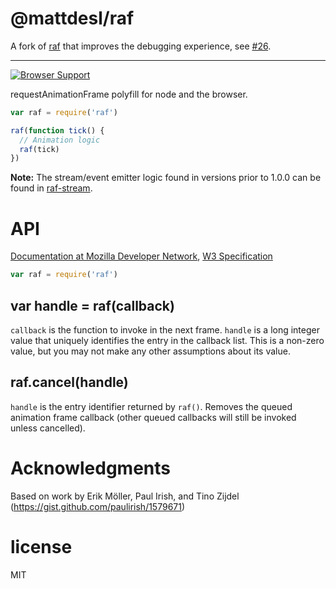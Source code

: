 # @mattdesl/raf

A fork of [raf](https://github.com/chrisdickinson/raf) that improves the debugging experience, see [#26](https://github.com/chrisdickinson/raf/issues/26).

---

[![Browser Support](http://ci.testling.com/chrisdickinson/raf.png)](http://ci.testling.com/chrisdickinson/raf)

requestAnimationFrame polyfill for node and the browser.

```js
var raf = require('raf')

raf(function tick() {
  // Animation logic
  raf(tick)
})
```

**Note:** The stream/event emitter logic found in versions prior to 1.0.0 can be found in [raf-stream](https://www.npmjs.org/package/raf-stream).



# API

[Documentation at Mozilla Developer Network](https://developer.mozilla.org/en-US/docs/Web/API/window.requestAnimationFrame), [W3 Specification](http://www.w3.org/TR/animation-timing/#requestAnimationFrame)

```js
var raf = require('raf')
```

## var handle = raf(callback)

`callback` is the function to invoke in the next frame. `handle` is a long integer value that uniquely identifies the entry in the callback list. This is a non-zero value, but you may not make any other assumptions about its value.

## raf.cancel(handle)

`handle` is the entry identifier returned by `raf()`. Removes the queued animation frame callback (other queued callbacks will still be invoked unless cancelled).

# Acknowledgments

Based on work by Erik Möller, Paul Irish, and Tino Zijdel (https://gist.github.com/paulirish/1579671)

# license

MIT


